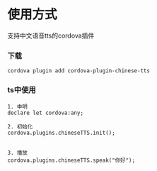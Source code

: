# 使用方式
支持中文语音tts的cordova插件

### 下载
```
cordova plugin add cordova-plugin-chinese-tts
```

### ts中使用

```
1. 申明
declare let cordova:any;

2. 初始化
cordova.plugins.chineseTTS.init();


3. 播放
cordova.plugins.chineseTTS.speak("你好");
```